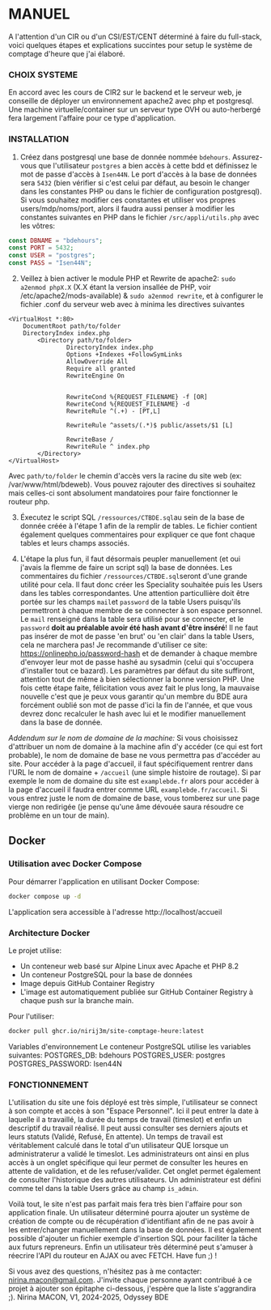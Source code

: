 # MANUEL
A l'attention d'un CIR ou d'un CSI/EST/CENT déterminé à faire du full-stack, 
voici quelques étapes et explications succintes pour setup le système de comptage d'heure que j'ai élaboré.

### CHOIX SYSTEME
En accord avec les cours de CIR2 sur le backend et le serveur web, je conseille de déployer un environnement apache2 avec php et postgresql. 
Une machine virtuelle/container sur un serveur type OVH ou auto-herbergé fera largement l'affaire pour ce type d'application.

### INSTALLATION
1. Créez dans postgresql une base de donnée nommée `bdehours`. Assurez-vous que l'utilisateur `postgres` a bien accès à cette bdd et définissez le mot de passe d'accès à `Isen44N`.
Le port d'accès à la base de données sera `5432` (bien vérifier si c'est celui par défaut, au besoin le changer dans les constantes PHP ou dans le fichier de configuration postgresql). Si vous souhaitez modifier ces constantes et utiliser vos propres users/mdp/noms/port,
alors il faudra aussi penser à modifier les constantes suivantes en PHP dans le fichier `/src/appli/utils.php` avec les vôtres:
```php
const DBNAME = "bdehours";
const PORT = 5432;
const USER = "postgres";
const PASS = "Isen44N";
```

2. Veillez à bien activer le module PHP et Rewrite de apache2: `sudo a2enmod phpX.X` (X.X étant la version insallée de PHP, voir /etc/apache2/mods-available) & `sudo a2enmod rewrite`, et à configurer le fichier .conf du serveur web avec à minima les directives suivantes
```
<VirtualHost *:80>
	DocumentRoot path/to/folder
	DirectoryIndex index.php
	    <Directory path/to/folder>
                DirectoryIndex index.php
                Options +Indexes +FollowSymLinks
                AllowOverride All
                Require all granted
                RewriteEngine On


                RewriteCond %{REQUEST_FILENAME} -f [OR]
                RewriteCond %{REQUEST_FILENAME} -d
                RewriteRule ^(.+) - [PT,L]

                RewriteRule ^assets/(.*)$ public/assets/$1 [L]

                RewriteBase /
                RewriteRule ^ index.php
        </Directory>
</VirtualHost>
```
Avec `path/to/folder` le chemin d'accès vers la racine du site web (ex: /var/www/html/bdeweb). Vous pouvez rajouter des directives si souhaitez mais celles-ci sont absolument mandatoires pour faire fonctionner le routeur php.

3. Éxecutez le script SQL `/ressources/CTBDE.sql`au sein de la base de donnée créée à l'étape 1 afin de la remplir de tables. Le fichier contient également quelques commentaires pour expliquer ce que font chaque tables et leurs champs associés.

4. L'étape la plus fun, il faut désormais peupler manuellement (et oui j'avais la flemme de faire un script sql) la base de données. Les commentaires du fichier `/ressources/CTBDE.sql`seront d'une grande utilité pour cela. 
Il faut donc créer les Speciality souhaitée puis les Users dans les tables correspondantes. Une attention particullière doit être portée sur les champs `mail`et `password` de la table Users puisqu'ils permettront à chaque membre de se connecter à son espace personnel.
Le `mail` renseigné dans la table sera utilisé pour se connecter, et le `password` __doit au préalable avoir été hash avant d'être inséré__! Il ne faut pas insérer de mot de passe 'en brut' ou 'en clair' dans la table Users, cela ne marchera pas! Je recommande d'utiliser ce site: https://onlinephp.io/password-hash et de demander à chaque membre d'envoyer leur mot de passe hashé au sysadmin (celui qui s'occupera d'installer tout ce bazard). Les paramètres par défaut du site suffiront, attention tout de même à bien sélectionner la bonne version PHP. Une fois cette étape faite, félicitation vous avez fait le plus long, la mauvaise nouvelle c'est que je peux vous garantir qu'un membre du BDE aura forcément oublié son mot de passe d'ici la fin de l'année, et que vous devrez donc recalculer le hash avec lui et le modifier manuellement dans la base de donnée.

*Addendum sur le nom de domaine de la machine:* Si vous choisissez d'attribuer un nom de domaine à la machine afin d'y accéder (ce qui est fort probable), le nom de domaine de base ne vous permettra pas d'accéder au site. Pour accéder à la page d'accueil, il faut spécifiquement rentrer dans l'URL le nom de domaine + `/accueil` (une simple histoire de routage). Si par exemple le nom de domaine du site est `examplebde.fr` alors pour accéder à la page d'accueil il faudra entrer comme URL `examplebde.fr/accueil`. Si vous entrez juste le nom de domaine de base, vous tomberez sur une page vierge non redirigée (je pense qu'une âme dévouée saura résoudre ce problème en un tour de main).

## Docker

### Utilisation avec Docker Compose

Pour démarrer l'application en utilisant Docker Compose:

```bash
docker compose up -d
```
L'application sera accessible à l'adresse http://localhost/accueil

### Architecture Docker
Le projet utilise:

- Un conteneur web basé sur Alpine Linux avec Apache et PHP 8.2
- Un conteneur PostgreSQL pour la base de données
- Image depuis GitHub Container Registry
- L'image est automatiquement publiée sur GitHub Container Registry à chaque push sur la branche main.

Pour l'utiliser:
````BASH
docker pull ghcr.io/nirij3m/site-comptage-heure:latest
````

Variables d'environnement
Le conteneur PostgreSQL utilise les variables suivantes:
POSTGRES_DB: bdehours
POSTGRES_USER: postgres
POSTGRES_PASSWORD: Isen44N

### FONCTIONNEMENT
L'utilisation du site une fois déployé est très simple, l'utilisateur se connect à son compte et accès à son "Espace Personnel". Ici il peut entrer la date à laquelle il a travaillé, la durée du temps de travail (timeslot) et enfin un descriptif du travail réalisé. Il peut aussi consulter ses derniers ajouts et leurs statuts (Validé, Refusé, En attente). Un temps de travail est véritablement calculé dans le total d'un utilisateur QUE lorsque un administraterur a validé le timeslot. Les administrateurs ont ainsi en plus accès à un onglet spécifique qui leur permet de consulter les heures en attente de validation, et de les refuser/valider. Cet onglet permet également de consulter l'historique des autres utilisateurs. Un administrateur est défini comme tel dans la table Users grâce au champ `is_admin`.

Voilà tout, le site n'est pas parfait mais fera très bien l'affaire pour son application finale. Un utilisateur déterminé pourra ajouter un système de création de compte ou de récupération d'identifiant afin de ne pas avoir à les entrer/changer manuellement dans la base de données. Il est également possible d'ajouter un fichier exemple d'insertion SQL pour faciliter la tâche aux futurs repreneurs. Enfin un utilisateur très déterminé peut s'amuser à réecrire l'API du routeur en AJAX ou avec FETCH. Have fun ;) !

Si vous avez des questions, n'hésitez pas à me contacter: nirina.macon@gmail.com. J'invite chaque personne ayant contribué à ce projet à ajouter son épitaphe ci-dessous, j'espère que la liste s'aggrandira ;).
Nirina MACON, V1, 2024-2025, Odyssey BDE